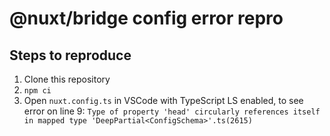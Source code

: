 # @nuxt/bridge config error repro

## Steps to reproduce
1. Clone this repository
2. `npm ci`
3. Open `nuxt.config.ts` in VSCode with TypeScript LS enabled, to see error on line 9:
`Type of property 'head' circularly references itself in mapped type 'DeepPartial<ConfigSchema>'.ts(2615)`

